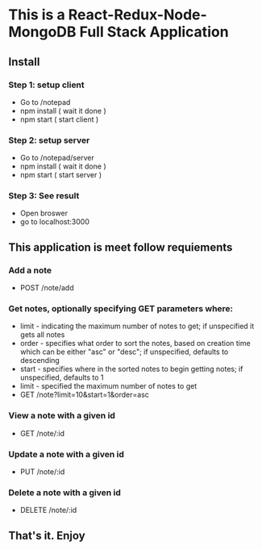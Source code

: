 # This is a React-Redux-Node-MongoDB Full Stack Application


## Install
### Step 1: setup client
   - Go to /notepad
   - npm install  ( wait it done )
   - npm start ( start client )
   
### Step 2: setup server
  - Go to /notepad/server
  - npm install ( wait it done )
  - npm start ( start server )
  
### Step 3: See result
  - Open broswer
  - go to localhost:3000
 

   
## This application is meet follow requiements
### Add a note 
- POST /note/add

### Get notes, optionally specifying GET parameters where:
- limit - indicating the maximum number of notes to get; if unspecified it gets all notes
- order - specifies what order to sort the notes, based on creation time which can be either "asc" or "desc"; if unspecified, defaults to descending
- start - specifies where in the sorted notes to begin getting notes; if unspecified, defaults to 1
- limit - specified the maximum number of notes to get
- GET /note?limit=10&start=1&order=asc

### View a note with a given id
- GET /note/:id

### Update a note with a given id
- PUT /note/:id

### Delete a note with a given id
- DELETE /note/:id

## That's it. Enjoy
